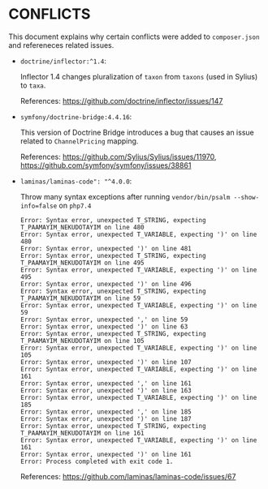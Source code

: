 # CONFLICTS

This document explains why certain conflicts were added to `composer.json` and
refereneces related issues.

 - `doctrine/inflector:^1.4`:
    
   Inflector 1.4 changes pluralization of `taxon` from `taxons` (used in Sylius) to `taxa`.
   
   References: https://github.com/doctrine/inflector/issues/147
 
 - `symfony/doctrine-bridge:4.4.16`:

   This version of Doctrine Bridge introduces a bug that causes an issue related to `ChannelPricing` mapping.

   References: https://github.com/Sylius/Sylius/issues/11970, https://github.com/symfony/symfony/issues/38861

 - `laminas/laminas-code": "^4.0.0`:
 
   Throw many syntax exceptions after running `vendor/bin/psalm --show-info=false` on `php7.4`
    
   ```
   Error: Syntax error, unexpected T_STRING, expecting T_PAAMAYIM_NEKUDOTAYIM on line 480
   Error: Syntax error, unexpected T_VARIABLE, expecting ')' on line 480
   Error: Syntax error, unexpected ')' on line 481
   Error: Syntax error, unexpected T_STRING, expecting T_PAAMAYIM_NEKUDOTAYIM on line 495
   Error: Syntax error, unexpected T_VARIABLE, expecting ')' on line 495
   Error: Syntax error, unexpected ')' on line 496
   Error: Syntax error, unexpected T_STRING, expecting T_PAAMAYIM_NEKUDOTAYIM on line 59
   Error: Syntax error, unexpected T_VARIABLE, expecting ')' on line 59
   Error: Syntax error, unexpected ',' on line 59
   Error: Syntax error, unexpected ')' on line 63
   Error: Syntax error, unexpected T_STRING, expecting T_PAAMAYIM_NEKUDOTAYIM on line 105
   Error: Syntax error, unexpected T_VARIABLE, expecting ')' on line 105
   Error: Syntax error, unexpected ')' on line 107
   Error: Syntax error, unexpected T_VARIABLE, expecting ')' on line 161
   Error: Syntax error, unexpected ',' on line 161
   Error: Syntax error, unexpected ')' on line 163
   Error: Syntax error, unexpected T_VARIABLE, expecting ')' on line 185
   Error: Syntax error, unexpected ',' on line 185
   Error: Syntax error, unexpected ')' on line 187
   Error: Syntax error, unexpected T_STRING, expecting T_PAAMAYIM_NEKUDOTAYIM on line 161
   Error: Syntax error, unexpected T_VARIABLE, expecting ')' on line 161
   Error: Syntax error, unexpected ')' on line 161
   Error: Process completed with exit code 1.
   ```
   
   References: https://github.com/laminas/laminas-code/issues/67
